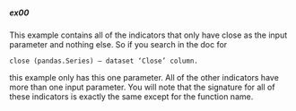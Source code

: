 
##### ex00

This example contains all of the indicators that only have close as
the input parameter and nothing else.  So if you search in the doc for

```
close (pandas.Series) – dataset ‘Close’ column.
```

this example only has this one parameter.  All of the other
indicators have more than one input parameter.  You will note
that the signature for all of these indicators is exactly the
same except for the function name.
